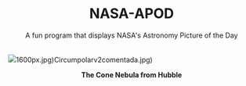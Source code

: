 <div align="center">
  <h1>
    NASA-APOD
  </h1>
</div>
  
<div align="center">
  A fun program that displays NASA's Astronomy Picture of the Day
</div>

<br>

![](https://apod.nasa.gov/apod/image/2402/cone_hubbleschmidt_4048.jpg)1600px.jpg)Circumpolarv2comentada.jpg)

<p align = "center">
  <b>The Cone Nebula from Hubble</b>
</p>
